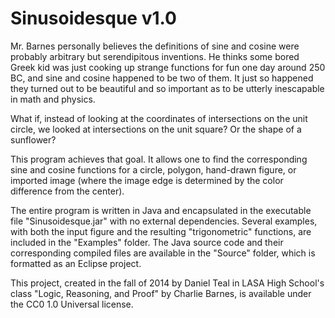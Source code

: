 Sinusoidesque v1.0
==================

Mr. Barnes personally believes the definitions of sine and cosine were probably arbitrary but serendipitous inventions. He thinks some bored Greek kid was just cooking up strange functions for fun one day around 250 BC, and sine and cosine happened to be two of them. It just so happened they turned out to be beautiful and so important as to be utterly inescapable in math and physics.

What if, instead of looking at the coordinates of intersections on the unit circle, we looked at intersections on the unit square? Or the shape of a sunflower?

This program achieves that goal. It allows one to find the corresponding sine and cosine functions for a circle, polygon, hand-drawn figure, or imported image (where the image edge is determined by the color difference from the center).

The entire program is written in Java and encapsulated in the executable file "Sinusoidesque.jar" with no external dependencies. Several examples, with both the input figure and the resulting "trigonometric" functions, are included in the "Examples" folder. The Java source code and their corresponding compiled files are available in the "Source" folder, which is formatted as an Eclipse project.

This project, created in the fall of 2014 by Daniel Teal in LASA High School's class "Logic, Reasoning, and Proof" by Charlie Barnes, is available under the CC0 1.0 Universal license.

